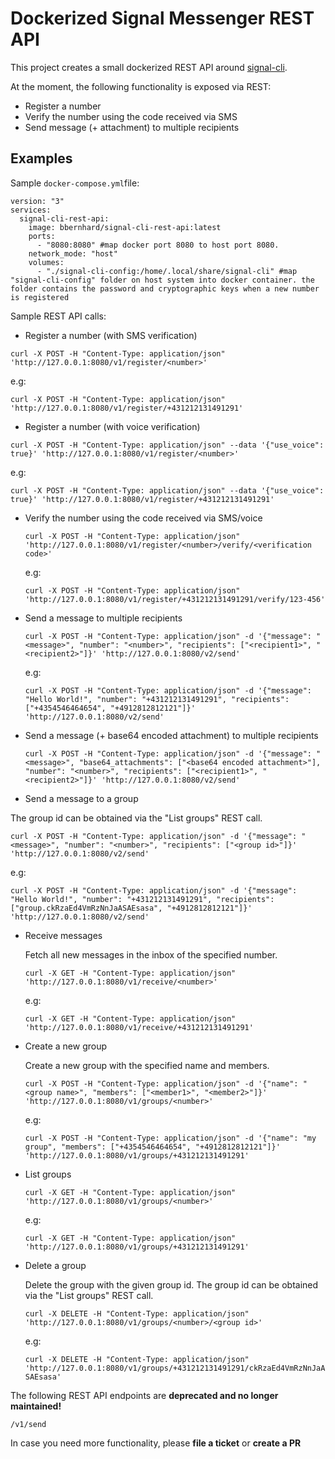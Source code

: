 # Dockerized Signal Messenger REST API

This project creates a small dockerized REST API around [signal-cli](https://github.com/AsamK/signal-cli).


At the moment, the following functionality is exposed via REST: 

* Register a number
* Verify the number using the code received via SMS
* Send message (+ attachment) to multiple recipients


## Examples 

Sample `docker-compose.yml`file: 

```
version: "3"
services:
  signal-cli-rest-api:
    image: bbernhard/signal-cli-rest-api:latest
    ports:
      - "8080:8080" #map docker port 8080 to host port 8080.
    network_mode: "host"
    volumes:
      - "./signal-cli-config:/home/.local/share/signal-cli" #map "signal-cli-config" folder on host system into docker container. the folder contains the password and cryptographic keys when a new number is registered

```

Sample REST API calls:

* Register a number (with SMS verification)

```curl -X POST -H "Content-Type: application/json" 'http://127.0.0.1:8080/v1/register/<number>'```

   e.g:
   
   ```curl -X POST -H "Content-Type: application/json" 'http://127.0.0.1:8080/v1/register/+431212131491291'```

* Register a number (with voice verification)

```curl -X POST -H "Content-Type: application/json" --data '{"use_voice": true}' 'http://127.0.0.1:8080/v1/register/<number>'```

   e.g:
   
   ```curl -X POST -H "Content-Type: application/json" --data '{"use_voice": true}' 'http://127.0.0.1:8080/v1/register/+431212131491291'```

* Verify the number using the code received via SMS/voice

   ```curl -X POST -H "Content-Type: application/json" 'http://127.0.0.1:8080/v1/register/<number>/verify/<verification code>'```

   e.g:
   
   ```curl -X POST -H "Content-Type: application/json" 'http://127.0.0.1:8080/v1/register/+431212131491291/verify/123-456'```

* Send a message to multiple recipients

   ```curl -X POST -H "Content-Type: application/json" -d '{"message": "<message>", "number": "<number>", "recipients": ["<recipient1>", "<recipient2>"]}' 'http://127.0.0.1:8080/v2/send'```

   e.g:

   ```curl -X POST -H "Content-Type: application/json" -d '{"message": "Hello World!", "number": "+431212131491291", "recipients": ["+4354546464654", "+4912812812121"]}' 'http://127.0.0.1:8080/v2/send'```

* Send a message (+ base64 encoded attachment) to multiple recipients 

  ```curl -X POST -H "Content-Type: application/json" -d '{"message": "<message>", "base64_attachments": ["<base64 encoded attachment>"], "number": "<number>", "recipients": ["<recipient1>", "<recipient2>"]}' 'http://127.0.0.1:8080/v2/send'```

* Send a message to a group

The group id can be obtained via the "List groups" REST call. 

 ```curl -X POST -H "Content-Type: application/json" -d '{"message": "<message>", "number": "<number>", "recipients": ["<group id>"]}' 'http://127.0.0.1:8080/v2/send'```

   e.g:

   ```curl -X POST -H "Content-Type: application/json" -d '{"message": "Hello World!", "number": "+431212131491291", "recipients": ["group.ckRzaEd4VmRzNnJaASAEsasa", "+4912812812121"]}' 'http://127.0.0.1:8080/v2/send'```

* Receive messages

  Fetch all new messages in the inbox of the specified number.

   ```curl -X GET -H "Content-Type: application/json" 'http://127.0.0.1:8080/v1/receive/<number>'```

   e.g:

   ```curl -X GET -H "Content-Type: application/json" 'http://127.0.0.1:8080/v1/receive/+431212131491291'```

* Create a new group

  Create a new group with the specified name and members.  

  ```curl -X POST -H "Content-Type: application/json" -d '{"name": "<group name>", "members": ["<member1>", "<member2>"]}' 'http://127.0.0.1:8080/v1/groups/<number>'``` 

  e.g:

  ```curl -X POST -H "Content-Type: application/json" -d '{"name": "my group", "members": ["+4354546464654", "+4912812812121"]}' 'http://127.0.0.1:8080/v1/groups/+431212131491291'```

* List groups

  ```curl -X GET -H "Content-Type: application/json" 'http://127.0.0.1:8080/v1/groups/<number>'```

  e.g:

  ```curl -X GET -H "Content-Type: application/json" 'http://127.0.0.1:8080/v1/groups/+431212131491291'```

* Delete a group

  Delete the group with the given group id. The group id can be obtained via the "List groups" REST call. 

  ```curl -X DELETE -H "Content-Type: application/json" 'http://127.0.0.1:8080/v1/groups/<number>/<group id>'```

  e.g: 

  ```curl -X DELETE -H "Content-Type: application/json" 'http://127.0.0.1:8080/v1/groups/+431212131491291/ckRzaEd4VmRzNnJaASAEsasa'```




The following REST API endpoints are **deprecated and no longer maintained!**

```/v1/send```

In case you need more functionality, please **file a ticket** or **create a PR**
